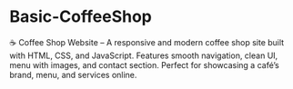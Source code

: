 # Basic-CoffeeShop
☕ Coffee Shop Website – A responsive and modern coffee shop site built with HTML, CSS, and JavaScript. Features smooth navigation, clean UI, menu with images, and contact section. Perfect for showcasing a café’s brand, menu, and services online.
